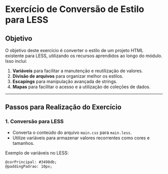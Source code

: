 # Exercício de Conversão de Estilo para LESS

## Objetivo
O objetivo deste exercício é converter o estilo de um projeto HTML existente para LESS, utilizando os recursos aprendidos ao longo do módulo. Isso inclui:

1. **Variáveis** para facilitar a manutenção e reutilização de valores.
2. **Divisão de arquivos** para organizar melhor os estilos.
3. **Escapings** para manipulação avançada de strings.
4. **Mapas** para facilitar o acesso e a utilização de coleções de dados.

---

## Passos para Realização do Exercício

### 1. Conversão para LESS
- Converta o conteúdo do arquivo `main.css` para `main.less`.
- Utilize variáveis para armazenar valores recorrentes como cores e tamanhos.
  
Exemplo de variáveis no LESS:
```less
@corPrincipal: #3498db;
@paddingPadrao: 10px;
